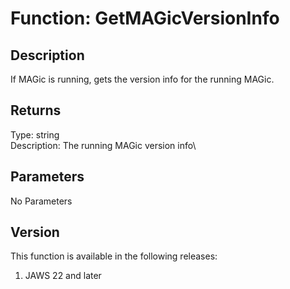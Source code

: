 # Function: GetMAGicVersionInfo

## Description

If MAGic is running, gets the version info for the running MAGic.

## Returns

Type: string\
Description: The running MAGic version info\

## Parameters

No Parameters

## Version

This function is available in the following releases:

1.  JAWS 22 and later
